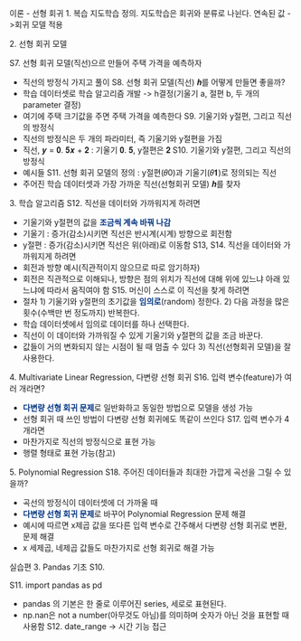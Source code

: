 이론 - 선형 회귀
1\. 복습
지도학습 정의. 지도학습은 회귀와 분류로 나뉜다. 
연속된 값 ->회귀 모델 적용

2\. 선형 회귀 모델

S7. 선형 회귀 모델(직선)으르 만들어 주택 가격을 예측하자
- 직선의 방정식 가지고 풀이
S8. 선형 회귀 모델(직선) 𝒉를 어떻게 만들면 좋을까?
- 학습 데이터셋로 학습 알고리즘 개발 -> h결정(기울기 a, 절편 b, 두 개의 parameter 결정)
- 여기에 주택 크기값을 주면 주택 가격을 예측한다
S9. 기울기와 y절편, 그리고 직선의 방정식
- 직선의 방정식은 두 개의 파라미터, 즉 기울기와 y절편을 가짐
- 직선, 𝒚 = 𝟎. 𝟓𝒙 + 𝟐 : 기울기 𝟎. 𝟓, y절편은 𝟐
S10. 기울기와 y절편, 그리고 직선의 방정식
- 예시들
S11. 선형 회귀 모델의 정의 : y절편(𝜃0)과 기울기(𝜃𝟏)로 정의되는 직선
- 주어진 학습 데이터셋과 가장 가까운 직선(선형회귀 모델) 𝒉를 찾자

3\. 학습 알고리즘
S12. 직선을 데이터와 가까워지게 하려면
- 기울기와 y절편의 값을 <font color="#003380"><strong>조금씩 계속 바꿔 나감</strong></font>
- 기울기 : 증가(감소)시키면 직선은 반시계(시계) 방향으로 회전함
- y절편 : 증가(감소)시키면 직선은 위(아래)로 이동함
S13, S14. 직선을 데이터와 가까워지게 하려면
- 회전과 방향 예시(직관적이지 않으므로 따로 암기하자)
- 회전은 직관적으로 이해되나, 방향은 점의 위치가 직선에 대해 위에 있느냐 아래 있느냐에 따라서 움직여야 함
S15. 머신이 스스로 이 직선을 찾게 하려면
- 절차
1\) 기울기와 y절편의 초기값을 <font color="#003380"><strong>임의로</strong></font>(random) 정한다.
2\) 다음 과정을 많은 횟수(수백만 번 정도까지) 반복한다.
- 학습 데이터셋에서 임의로 데이터를 하나 선택한다.
- 직선이 이 데이터와 가까워질 수 있게 기울기와 y절편의 값을 조금 바꾼다.
- 값들이 거의 변화되지 않는 시점이 될 때 멈출 수 있다
3\) 직선(선형회귀 모델)을 잘 사용한다.

4\. Multivariate Linear Regression, 다변량 선형 회귀
S16. 입력 변수(feature)가 여러 개라면?
- <font color="#003380"><strong>다변량 선형 회귀 문제</strong></font>로 일반화하고 동일한 방법으로 모델을 생성 가능
- 선형 회귀 때 쓰인 방법이 다변량 선형 회귀에도 똑같이 쓰인다
S17. 입력 변수가 4개라면
- 마찬가지로 직선의 방정식으로 표현 가능
- 행렬 형태로 표현 가능(참고)

5\. Polynomial Regression
S18. 주어진 데이터들과 최대한 가깝게 곡선을 그릴 수 있을까?
- 곡선의 방정식이 데이터셋에 더 가까울 때
- <font color="#003380"><strong>다변량 선형 회귀 문제</strong></font>로 바꾸어 Polynomial Regression 문제 해결
- 예시에 따르면 x제곱 값을 또다른 입력 변수로 간주해서 다변량 선형 회귀로 변환, 문제 해결
- x 세제곱, 네제곱 값들도 마찬가지로 선형 회귀로 해결 가능

실습편
3\. Pandas 기초
S10. 

S11. import pandas as pd
- pandas 의 기본은 한 줄로 이루어진 series, 세로로 표현된다.
- np.nan은 not a number(아무것도 아님)를 의미하며 숫자가 아닌 것을 표현할 때 사용함
S12. date_range -> 시간 기능 접근
